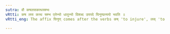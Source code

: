 ```yaml
---
sutra: वौ कषलसकत्थस्रम्भः
vRtti: कष लस कत्थ स्रम्भ एतेभ्यो धातुभ्यो विशब्द उपपदे घिनुण्प्रत्ययो भवति ॥
vRtti_eng: The affix घिनुण् comes after the verbs कष् 'to injure', लस् 'to embrace and sport', कत्थ 'to praise' and स्रम्भ 'to believe', when these are in composition with the preposition वि ।

---
```

